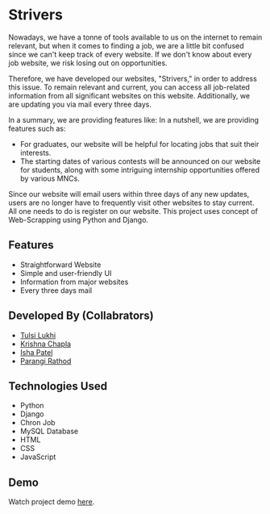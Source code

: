 
# Strivers

Nowadays, we have a tonne of tools available to us on the internet to remain relevant, but when it comes to finding a job, we are a little bit confused since we can't keep track of every website. If we don't know about every job website, we risk losing out on opportunities.


Therefore, we have developed our websites, "Strivers," in order to address this issue.
To remain relevant and current, you can access all job-related information from all significant websites on this website.
Additionally, we are updating you via mail every three days.

In a summary, we are providing features like:
In a nutshell, we are providing features such as: 
- For graduates, our website will be helpful for locating jobs that suit their interests.
- The starting dates of various contests will be announced on our website for students, along with some intriguing internship opportunities offered by various MNCs.

Since our website will email users within three days of any new updates, users are no longer have to frequently visit other websites to stay current. All one needs to do is register on our website.
This project uses concept of Web-Scrapping using Python and Django.

## Features
- Straightforward Website
- Simple and user-friendly UI
- Information from major websites 
- Every three days mail


## Developed By (Collabrators)

- [Tulsi Lukhi](https://github.com/TulsiLukhi1)
- [Krishna Chapla](https://github.com/PatelIshaR)
- [Isha Patel](https://github.com/pjskrishna)
- [Parangi Rathod](https://github.com/Parangi-27)


## Technologies Used
- Python
- Django
- Chron Job
- MySQL Database
- HTML
- CSS
- JavaScript

## Demo

Watch project demo [here]().

